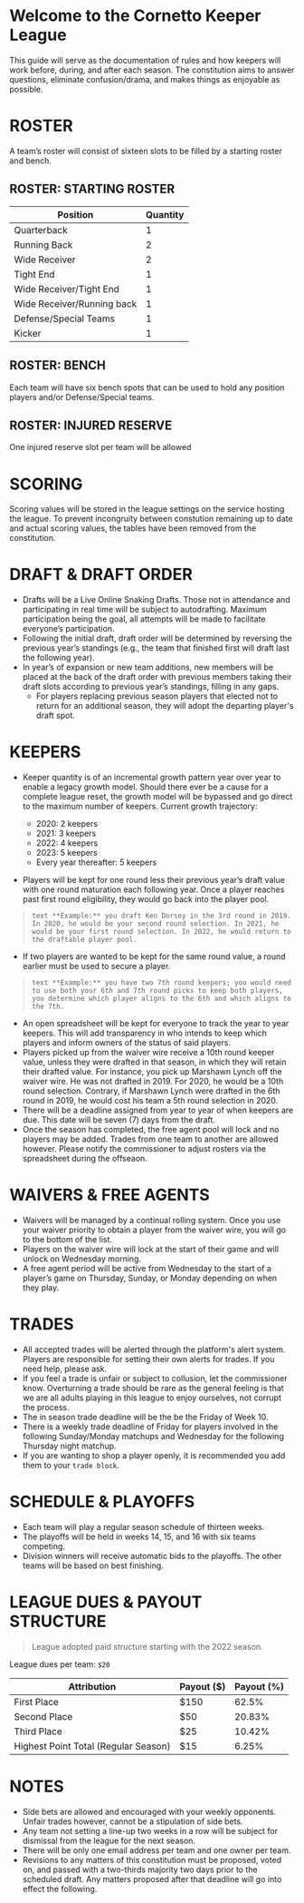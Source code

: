 # Welcome to the Cornetto Keeper League

This guide will serve as the documentation of rules and how keepers will work before, during, and after each season. The constitution aims to answer questions, eliminate confusion/drama, and makes things as enjoyable as possible.

# ROSTER
A team’s roster will consist of sixteen slots to be filled by a starting roster and bench.

## ROSTER: STARTING ROSTER
| Position                   | Quantity |
|----------------------------|----------|
| Quarterback                | 1        |
| Running Back               | 2        |
| Wide Receiver              | 2        |
| Tight End                  | 1        |
| Wide Receiver/Tight End    | 1        |
| Wide Receiver/Running back | 1        |
| Defense/Special Teams      | 1        |
| Kicker                     | 1        |
	
## ROSTER: BENCH
Each team will have six bench spots that can be used to hold any position players and/or Defense/Special teams.

## ROSTER: INJURED RESERVE
One injured reserve slot per team will be allowed

# SCORING
Scoring values will be stored in the league settings on the service hosting the league. To prevent incongruity between constution remaining up to date and actual scoring values, the tables have been removed from the constitution.

# DRAFT & DRAFT ORDER
- Drafts will be a Live Online Snaking Drafts. Those not in attendance and participating in real time will be subject to autodrafting. Maximum participation being the goal, all attempts will be made to facilitate everyone’s participation.
- Following the initial draft, draft order will be determined by reversing the previous year’s standings (e.g., the team that finished first will draft last the following year). 
- In year’s of expansion or new team additions, new members will be placed at the back of the draft order with previous members taking their draft slots according to previous year’s standings, filling in any gaps.
   - For players replacing previous season players that elected not to return for an additional season, they will adopt the departing player's draft spot.

# KEEPERS
- Keeper quantity is of an incremental growth pattern year over year to enable a legacy growth model. Should there ever be a cause for a complete league reset, the growth model will be bypassed and go direct to the maximum number of keepers. Current growth trajectory:
   - 2020: 2 keepers
   - 2021: 3 keepers
   - 2022: 4 keepers
   - 2023: 5 keepers
   - Every year thereafter: 5 keepers

- Players will be kept for one round less their previous year’s draft value with one round maturation each following year. Once a player reaches past first round eligibility, they would go back into the player pool.
>```text **Example:** you draft Ken Dorsey in the 3rd round in 2019. In 2020, he would be your second round selection. In 2021, he would be your first round selection. In 2022, he would return to the draftable player pool. ```
- If two players are wanted to be kept for the same round value, a round earlier must be used to secure a player.
>```text **Example:** you have two 7th round keepers; you would need to use both your 6th and 7th round picks to keep both players, you determine which player aligns to the 6th and which aligns to the 7th. ```
-  An open spreadsheet will be kept for everyone to track the year to year keepers. This will add transparency in who intends to keep which players and inform owners of the status of said players.
- Players picked up from the waiver wire receive a 10th round keeper value, unless they were drafted in that season, in which they will retain their drafted value. For instance, you pick up Marshawn Lynch off the waiver wire. He was not drafted in 2019. For 2020, he would be a 10th round selection. Contrary, if Marshawn Lynch were drafted in the 6th round in 2019, he would cost his team a 5th round selection in 2020.
- There will be a deadline assigned from year to year of when keepers are due. This date will be seven (7) days from the draft.
- Once the season has completed, the free agent pool will lock and no players may be added. Trades from one team to another are allowed however. Please notify the commissioner to adjust rosters via the spreadsheet during the offseaon.

# WAIVERS & FREE AGENTS
- Waivers will be managed by a continual rolling system. Once you use your waiver priority to obtain a player from the waiver wire, you will go to the bottom of the list. 
- Players on the waiver wire will lock at the start of their game and will unlock on Wednesday morning. 
- A free agent period will be active from Wednesday to the start of a player’s game on Thursday, Sunday, or Monday depending on when they play.

# TRADES
- All accepted trades will be alerted through the platform's alert system. Players are responsible for setting their own alerts for trades. If you need help, please ask.
-  If you feel a trade is unfair or subject to collusion, let the commissioner know. Overturning a trade should be rare as the general feeling is that we are all adults playing in this league to enjoy ourselves, not corrupt the process.
- The in season trade deadline will be the be the Friday of Week 10.
- There is a weekly trade deadline of Friday for players involved in the following Sunday/Monday matchups and Wednesday for the following Thursday night matchup.
- If you are wanting to shop a player openly, it is recommended you add them to your `trade block`.

# SCHEDULE & PLAYOFFS
- Each team will play a regular season schedule of thirteen weeks. 
- The playoffs will be held in weeks 14, 15, and 16 with six teams competing.
- Division winners will receive automatic bids to the playoffs. The other teams will be based on best finishing. 

# LEAGUE DUES & PAYOUT STRUCTURE
> League adopted paid structure starting with the 2022 season.

League dues per team: `$20`

| Attribution                          | Payout ($) | Payout (%) |
|--------------------------------------|------------|------------|
| First Place                          | $150       | 62.5%      |
| Second Place                         | $50        | 20.83%     |
| Third Place                          | $25        | 10.42%     |
| Highest Point Total (Regular Season) | $15        | 6.25%      |


# NOTES
- Side bets are allowed and encouraged with your weekly opponents. Unfair trades however, cannot be a stipulation of side bets. 
- Any team not setting a line-up two weeks in a row will be subject for dismissal from the league for the next season.
- There will be only one email address per team and one owner per team.
- Revisions to any matters of this constitution must be proposed, voted on, and passed with a two-thirds majority two days prior to the scheduled draft. Any matters proposed after that deadline will go into effect the following.
